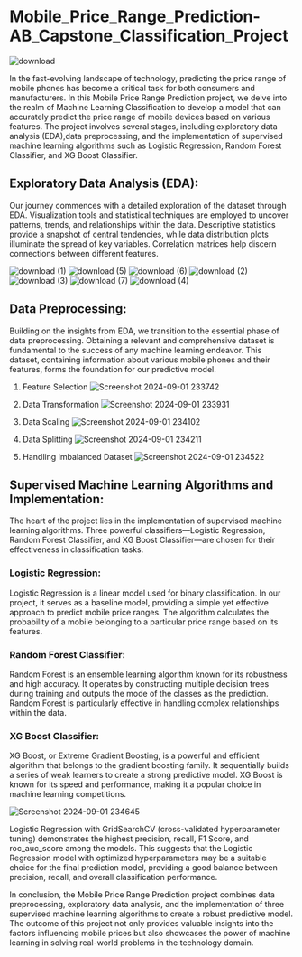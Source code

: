 # Mobile_Price_Range_Prediction-AB_Capstone_Classification_Project

![download](https://github.com/user-attachments/assets/f0dc1a4b-cf43-4cb9-8d45-81439890810b)

In the fast-evolving landscape of technology, predicting the price range of mobile phones has become a critical task for both consumers and manufacturers. In this Mobile Price Range Prediction project, we delve into the realm of Machine Learning Classification to develop a model that can accurately predict the price range of mobile devices based on various features. The project involves several stages, including exploratory data analysis (EDA),data preprocessing, and the implementation of supervised machine learning algorithms such as Logistic Regression, Random Forest Classifier, and XG Boost Classifier.

## Exploratory Data Analysis (EDA):
Our journey commences with a detailed exploration of the dataset through EDA. Visualization tools and statistical techniques are employed to uncover patterns, trends, and relationships within the data. Descriptive statistics provide a snapshot of central tendencies, while data distribution plots illuminate the spread of key variables. Correlation matrices help discern connections between different features.

![download (1)](https://github.com/user-attachments/assets/d85fde3b-5c17-4def-9140-01461ade7a8e)
![download (5)](https://github.com/user-attachments/assets/80160e7f-08f0-4def-8de7-aeb355d49954)
![download (6)](https://github.com/user-attachments/assets/789c9be4-9a18-4897-a51f-c313a24616c1)
![download (2)](https://github.com/user-attachments/assets/005b9a8f-2814-495c-9b82-967b3db211b8)
![download (3)](https://github.com/user-attachments/assets/12108efa-7a0a-41c2-bb03-aad949e91bd5)
![download (7)](https://github.com/user-attachments/assets/d6001a45-c7b0-47ce-8cc5-c3c0f63c5876)
![download (4)](https://github.com/user-attachments/assets/05da6695-9dcf-4aaf-90a6-bcb6faa80c31)


## Data Preprocessing:
Building on the insights from EDA, we transition to the essential phase of data preprocessing. Obtaining a relevant and comprehensive dataset is fundamental to the success of any machine learning endeavor. This dataset, containing information about various mobile phones and their features, forms the foundation for our predictive model.
1. Feature Selection
![Screenshot 2024-09-01 233742](https://github.com/user-attachments/assets/a6e6ceb8-04d9-4d30-bf13-4e3145a96774)

2. Data Transformation
![Screenshot 2024-09-01 233931](https://github.com/user-attachments/assets/d2155503-a451-461e-af7b-ecbc435cc23c)

3. Data Scaling
![Screenshot 2024-09-01 234102](https://github.com/user-attachments/assets/f4f326dd-d7dd-4f79-9be9-cf995d1c9d3a)

4. Data Splitting
![Screenshot 2024-09-01 234211](https://github.com/user-attachments/assets/27b4115a-d119-4a9e-8953-0c3414b38e6b)

5. Handling Imbalanced Dataset
![Screenshot 2024-09-01 234522](https://github.com/user-attachments/assets/a710b788-f639-49c2-8336-685b6cb3cce2)


## Supervised Machine Learning Algorithms and Implementation:
The heart of the project lies in the implementation of supervised machine learning algorithms. Three powerful classifiers—Logistic Regression, Random Forest Classifier, and XG Boost Classifier—are chosen for their effectiveness in classification tasks.

### Logistic Regression: 
Logistic Regression is a linear model used for binary classification. In our project, it serves as a baseline model, providing a simple yet effective approach to predict mobile price ranges. The algorithm calculates the probability of a mobile belonging to a particular price range based on its features.

### Random Forest Classifier: 
Random Forest is an ensemble learning algorithm known for its robustness and high accuracy. It operates by constructing multiple decision trees during training and outputs the mode of the classes as the prediction. Random Forest is particularly effective in handling complex relationships within the data.

### XG Boost Classifier: 
XG Boost, or Extreme Gradient Boosting, is a powerful and efficient algorithm that belongs to the gradient boosting family. It sequentially builds a series of weak learners to create a strong predictive model. XG Boost is known for its speed and performance, making it a popular choice in machine learning competitions.

![Screenshot 2024-09-01 234645](https://github.com/user-attachments/assets/c4dc6e5b-b361-43b0-bc97-1f2b0229a41d)

Logistic Regression with GridSearchCV (cross-validated hyperparameter tuning) demonstrates the highest precision, recall, F1 Score, and roc_auc_score among the models. This suggests that the Logistic Regression model with optimized hyperparameters may be a suitable choice for the final prediction model, providing a good balance between precision, recall, and overall classification performance.

In conclusion, the Mobile Price Range Prediction project combines data preprocessing, exploratory data analysis, and the implementation of three supervised machine learning algorithms to create a robust predictive model. The outcome of this project not only provides valuable insights into the factors influencing mobile prices but also showcases the power of machine learning in solving real-world problems in the technology domain.
